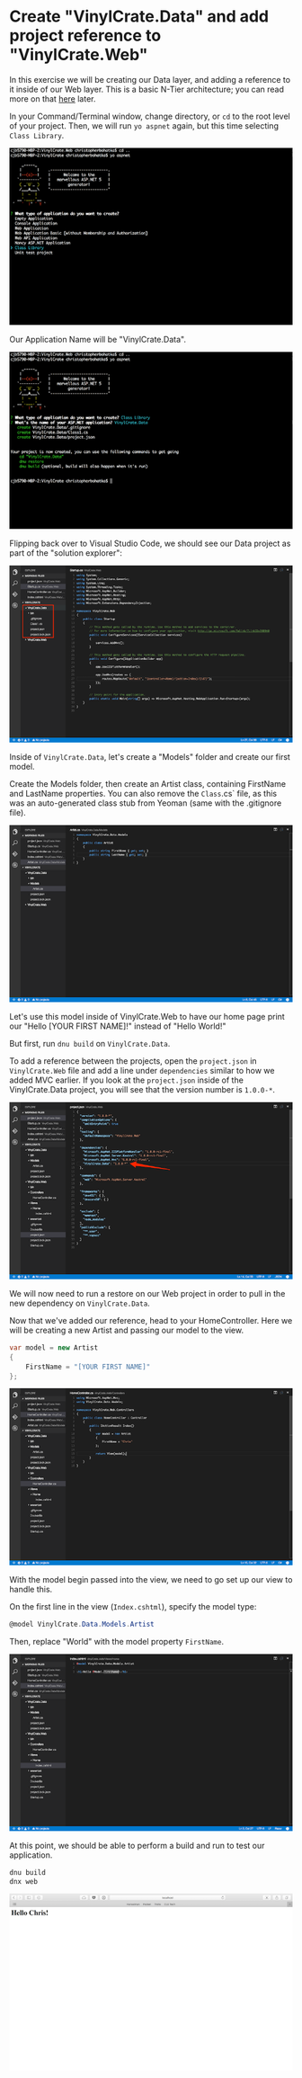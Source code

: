 # Create "VinylCrate.Data" and add project reference to "VinylCrate.Web"

In this exercise we will be creating our Data layer, and adding a reference to it inside of our Web layer. This is a basic N-Tier architecture; you can read more on that [here](https://msdn.microsoft.com/en-us/library/bb384398.aspx) later.

In your Command/Terminal window, change directory, or `cd` to the root level of your project. Then, we will run `yo aspnet` again, but this time selecting `Class Library`.

![](./vc-data-yeoman.png)

Our Application Name will be "VinylCrate.Data".

![](./vc-data-yeoman-2.png)

Flipping back over to Visual Studio Code, we should see our Data project as part of the "solution explorer":

![](./vc-data-vs-code.png)

Inside of `VinylCrate.Data`, let's create a "Models" folder and create our first model.

Create the Models folder, then create an Artist class, containing FirstName and LastName properties. You can also remove the `Class`.cs` file, as this was an auto-generated class stub from Yeoman (same with the .gitignore file).

![](./vc-data-artist.png)

Let's use this model inside of VinylCrate.Web to have our home page print our "Hello [YOUR FIRST NAME]!" instead of "Hello World!"

But first, run `dnu build` on `VinylCrate.Data`.

To add a reference between the projects, open the `project.json` in `VinylCrate.Web` file and add a line under `dependencies` similar to how we added MVC earlier. If you look at the `project.json` inside of the VinylCrate.Data project, you will see that the version number is `1.0.0-*`.

![](./vc-data-reference.png)

We will now need to run a restore on our Web project in order to pull in the new dependency on `VinylCrate.Data`.

Now that we've added our reference, head to your HomeController. Here we will be creating a new Artist and passing our model to the view.

```csharp
var model = new Artist
{
	FirstName = "[YOUR FIRST NAME]"
};
```

![](./vc-home-mvc.png)

With the model begin passed into the view, we need to go set up our view to handle this.

On the first line in the view (`Index.cshtml`), specify the model type:

```csharp
@model VinylCrate.Data.Models.Artist
```

Then, replace "World" with the model property `FirstName`.

![](./vc-view-model.png)

At this point, we should be able to perform a build and run to test our application. 

```
dnu build
dnx web
```

![](./vc-hello-chris.png)